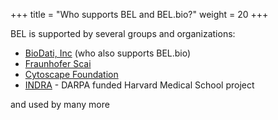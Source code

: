 +++
title = "Who supports BEL and BEL.bio?"
weight = 20
+++

BEL is supported by several groups and organizations:

* [BioDati, Inc](https://biodati.com) (who also supports BEL.bio)
* [Fraunhofer Scai](https://www.scai.fraunhofer.de/en.html)
* [Cytoscape Foundation](http://169.228.38.215/)
* [INDRA](http://www.indra.bio/) - DARPA funded Harvard Medical School project

and used by many more

